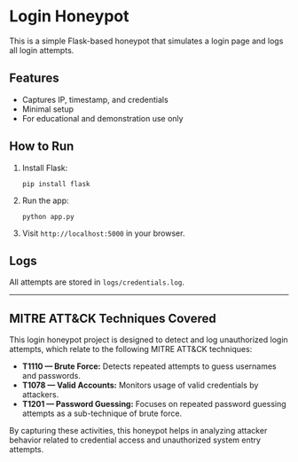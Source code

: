 # Login Honeypot

This is a simple Flask-based honeypot that simulates a login page and logs all login attempts.

## Features
- Captures IP, timestamp, and credentials
- Minimal setup
- For educational and demonstration use only

## How to Run

1. Install Flask:
   ```
   pip install flask
   ```

2. Run the app:
   ```
   python app.py
   ```


3. Visit `http://localhost:5000` in your browser.

## Logs

All attempts are stored in `logs/credentials.log`.

---

## MITRE ATT&CK Techniques Covered

This login honeypot project is designed to detect and log unauthorized login attempts, which relate to the following MITRE ATT&CK techniques:

- **T1110 — Brute Force:** Detects repeated attempts to guess usernames and passwords.
- **T1078 — Valid Accounts:** Monitors usage of valid credentials by attackers.
- **T1201 — Password Guessing:** Focuses on repeated password guessing attempts as a sub-technique of brute force.

By capturing these activities, this honeypot helps in analyzing attacker behavior related to credential access and unauthorized system entry attempts.
